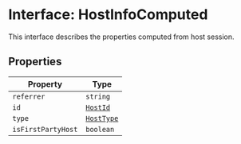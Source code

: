 # Interface: HostInfoComputed

This interface describes the properties computed from host session.

## Properties

| Property | Type |
| ------ | ------ |
| `referrer` | `string` |
| `id` | [`HostId`](../../host-info-types/enumerations/host-id.md) |
| `type` | [`HostType`](../../host-info-types/enumerations/host-type.md) |
| `isFirstPartyHost` | `boolean` |
